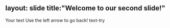 layout: slide
title:"Welcome to our second slide!"
-----
Your text
Use the left arrow to go back!
text-try
